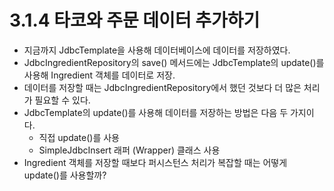 # 3.1.4 타코와 주문 데이터 추가하기
- 지금까지 JdbcTemplate을 사용해 데이터베이스에 데이터를 저장하였다.
- JdbcIngredientRepository의 save() 메서드에는 JdbcTemplate의 update()를 사용해 Ingredient 객체를 데이터로 저장.
- 데이터를 저장할 때는 JdbcIngredientRepository에서 했던 것보다 더 많은 처리가 필요할 수 있다.
- JdbcTemplate의 update()를 사용해 데이터를 저장하는 방법은 다음 두 가지이다.
    - 직접 update()를 사용
    - SimpleJdbcInsert 래퍼 (Wrapper) 클래스 사용
- Ingredient 객체를 저장할 때보다 퍼시스턴스 처리가 복잡할 때는 어떻게 update()를 사용할까?

